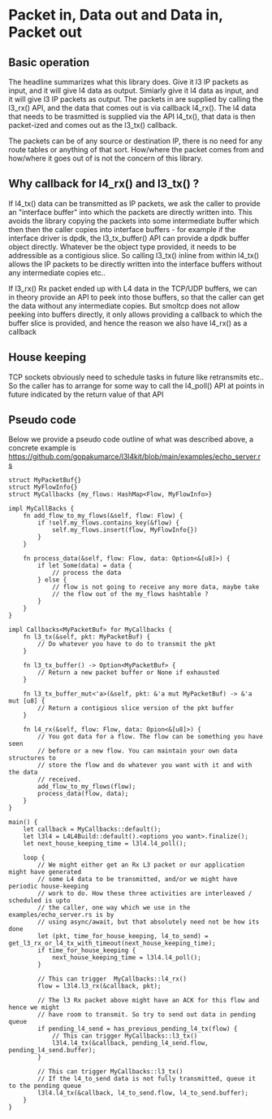 # Packet in, Data out and Data in, Packet out

## Basic operation

The headline summarizes what this library does. Give it l3 IP packets as input, 
and it will give l4 data as output. Simiarly give it l4 data as input, and it
will give l3 IP packets as output. The packets in are supplied by calling the
l3_rx() API, and the data that comes out is via callback l4_rx(). The l4 data
that needs to be trasmitted is supplied via the API l4_tx(), that data is then 
packet-ized and comes out as the l3_tx() callback.

The packets can be of any source or destination IP, there is no need for any 
route tables or anything of that sort. How/where the packet comes from and 
how/where it goes out of is not the concern of this library.

## Why callback for l4_rx() and l3_tx() ?

If l4_tx() data can be transmitted as IP packets, we ask the caller to provide
an "interface buffer" into which the packets are directly written into. This
avoids the library copying the packets into some intermediate buffer which then
then the caller copies into interface buffers -  for example if 
the interface driver is dpdk, the l3_tx_buffer() API can provide a dpdk buffer 
object directly. Whatever be the object type provided, it needs to be addressible
as a contigious slice. So calling l3_tx() inline from within l4_tx() allows 
the IP packets to be directly written into the interface buffers without any
intermediate copies etc..

If l3_rx() Rx packet ended up with L4 data in the TCP/UDP buffers, we 
can in theory provide an API to peek into those buffers, so that the caller can
get the data without any intermediate copies. But smoltcp does not allow peeking
into buffers directly, it only allows providing a callback to which the buffer
slice is provided, and hence the reason we also have l4_rx() as a callback

## House keeping

TCP sockets obviously need to schedule tasks in future like retransmits etc.. So
the caller has to arrange for some way to call the l4_poll() API at points
in future indicated by the return value of that API

## Pseudo code

Below we provide a pseudo code outline of what was described above, a concrete 
example is https://github.com/gopakumarce/l3l4kit/blob/main/examples/echo_server.rs

```
struct MyPacketBuf{}
struct MyFlowInfo{}
struct MyCallbacks {my_flows: HashMap<Flow, MyFlowInfo>}

impl MyCallBacks {
    fn add_flow_to_my_flows(&self, flow: Flow) {
        if !self.my_flows.contains_key(&flow) {
            self.my_flows.insert(flow, MyFlowInfo{})
        }
    }
    
    fn process_data(&self, flow: Flow, data: Option<&[u8]>) {
        if let Some(data) = data {
            // process the data
        } else {
            // flow is not going to receive any more data, maybe take 
            // the flow out of the my_flows hashtable ?
        }
    }
}

impl Callbacks<MyPacketBuf> for MyCallbacks {
    fn l3_tx(&self, pkt: MyPacketBuf) {
        // Do whatever you have to do to transmit the pkt
    }

    fn l3_tx_buffer() -> Option<MyPacketBuf> {
        // Return a new packet buffer or None if exhausted
    }

    fn l3_tx_buffer_mut<'a>(&self, pkt: &'a mut MyPacketBuf) -> &'a mut [u8] {
        // Return a contigious slice version of the pkt buffer
    }

    fn l4_rx(&self, flow: Flow, data: Opion<&[u8]>) {
        // You got data for a flow. The flow can be something you have seen
        // before or a new flow. You can maintain your own data structures to
        // store the flow and do whatever you want with it and with the data
        // received.
        add_flow_to_my_flows(flow);
        process_data(flow, data);
    }
}

main() {
    let callback = MyCallbacks::default();
    let l3l4 = L4L4Build::default().<options you want>.finalize();
    let next_house_keeping_time = l3l4.l4_poll();

    loop {
        // We might either get an Rx L3 packet or our application might have generated 
        // some L4 data to be transmitted, and/or we might have periodic house-keeping
        // work to do. How these three activities are interleaved / scheduled is upto
        // the caller, one way which we use in the examples/echo_server.rs is by
        // using async/await, but that absolutely need not be how its done
        let (pkt, time_for_house_keeping, l4_to_send) = get_l3_rx_or_l4_tx_with_timeout(next_house_keeping_time);
        if time_for_house_keeping {
            next_house_keeping_time = l3l4.l4_poll();
        }

        // This can trigger  MyCallbacks::l4_rx()
        flow = l3l4.l3_rx(&callback, pkt);

        // The l3 Rx packet above might have an ACK for this flow and hence we might 
        // have room to transmit. So try to send out data in pending queue
        if pending_l4_send = has_previous_pending_l4_tx(flow) {
            // This can trigger MyCallbacks::l3_tx()
            l3l4.l4_tx(&callback, pending_l4_send.flow, pending_l4_send.buffer);
        }

        // This can trigger MyCallbacks::l3_tx()
        // If the l4_to_send data is not fully transmitted, queue it to the pending queue
        l3l4.l4_tx(&callback, l4_to_send.flow, l4_to_send.buffer);
    }
}
```
